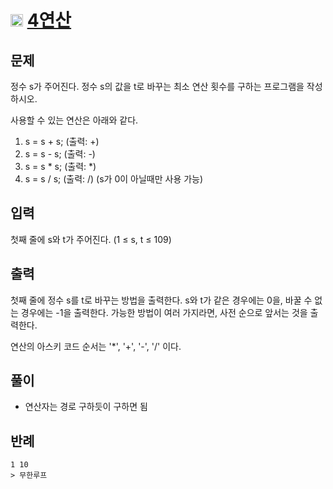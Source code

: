 # <img src="https://d2gd6pc034wcta.cloudfront.net/tier/11.svg" class="solvedac-tier" width = 20> [4연산](https://www.acmicpc.net/problem/14395)

## 문제
정수 s가 주어진다. 정수 s의 값을 t로 바꾸는 최소 연산 횟수를 구하는 프로그램을 작성하시오.

사용할 수 있는 연산은 아래와 같다.

1. s = s + s; (출력: +)
2. s = s - s; (출력: -)
3. s = s * s; (출력: *)
4. s = s / s; (출력: /) (s가 0이 아닐때만 사용 가능)

## 입력
첫째 줄에 s와 t가 주어진다. (1 ≤ s, t ≤ 109)

## 출력
첫째 줄에 정수 s를 t로 바꾸는 방법을 출력한다. s와 t가 같은 경우에는 0을, 바꿀 수 없는 경우에는 -1을 출력한다. 가능한 방법이 여러 가지라면, 사전 순으로 앞서는 것을 출력한다. 

연산의 아스키 코드 순서는 '*', '+', '-', '/' 이다.

## 풀이
 - 연산자는 경로 구하듯이 구하면 됨

## 반례
```
1 10
> 무한루프
```
